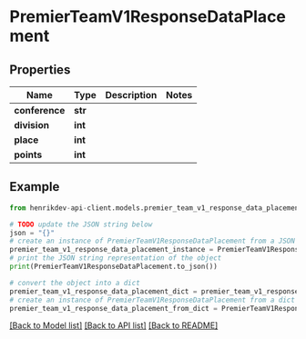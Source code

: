 # PremierTeamV1ResponseDataPlacement


## Properties

Name | Type | Description | Notes
------------ | ------------- | ------------- | -------------
**conference** | **str** |  | 
**division** | **int** |  | 
**place** | **int** |  | 
**points** | **int** |  | 

## Example

```python
from henrikdev-api-client.models.premier_team_v1_response_data_placement import PremierTeamV1ResponseDataPlacement

# TODO update the JSON string below
json = "{}"
# create an instance of PremierTeamV1ResponseDataPlacement from a JSON string
premier_team_v1_response_data_placement_instance = PremierTeamV1ResponseDataPlacement.from_json(json)
# print the JSON string representation of the object
print(PremierTeamV1ResponseDataPlacement.to_json())

# convert the object into a dict
premier_team_v1_response_data_placement_dict = premier_team_v1_response_data_placement_instance.to_dict()
# create an instance of PremierTeamV1ResponseDataPlacement from a dict
premier_team_v1_response_data_placement_from_dict = PremierTeamV1ResponseDataPlacement.from_dict(premier_team_v1_response_data_placement_dict)
```
[[Back to Model list]](../README.md#documentation-for-models) [[Back to API list]](../README.md#documentation-for-api-endpoints) [[Back to README]](../README.md)


